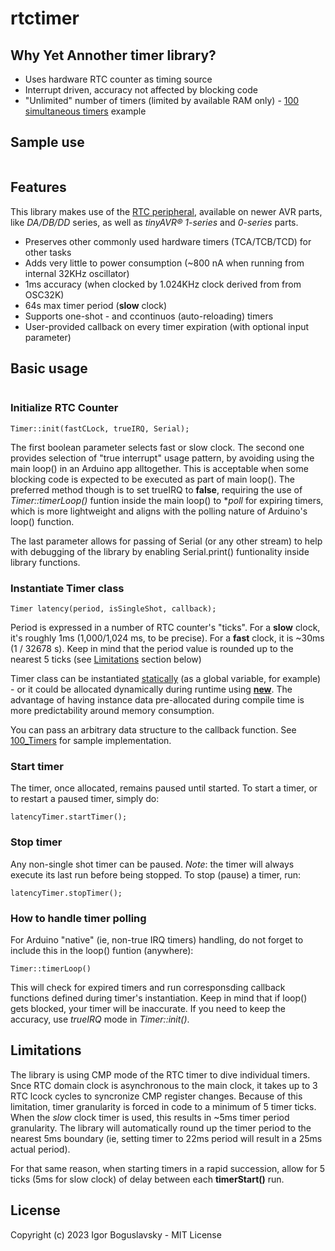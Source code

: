 # rtctimer

## Why Yet Annother timer library?
* Uses hardware RTC counter as timing source
* Interrupt driven, accuracy not affected by blocking code
* "Unlimited" number of timers (limited by available RAM only) - [100 simultaneous timers](https://github.com/iboguslavsky/RTC_Timer_IRQ/edit/main/README.md) example

## Sample use
```
```

## Features
This library makes use of the [RTC peripheral](https://onlinedocs.microchip.com/oxy/GUID-8CE4FE13-3B15-43FE-A86C-FC8177202CD3-en-US-6/GUID-5EFC8FBF-DD40-43CB-898A-D0EAD386D90D.html), available on newer AVR parts, like *DA/DB/DD* series, as well as *tinyAVR® 1-series* and *0-series* parts. 

* Preserves other commonly used hardware timers (TCA/TCB/TCD) for other tasks
* Adds very little to power consumption (~800 nA when running from internal 32KHz oscillator)
* 1ms accuracy (when clocked by 1.024KHz clock derived from from OSC32K)
* 64s max timer period (**slow** clock)
* Supports one-shot - and ccontinuos (auto-reloading) timers
* User-provided callback on every timer expiration (with optional input parameter)

## Basic usage
```
```

### Initialize RTC Counter
```
Timer::init(fastCLock, trueIRQ, Serial);
```
The first boolean parameter selects fast or slow clock. The second one provides selection of "true interrupt" usage pattern, by avoiding using the main loop() in an Arduino app alltogether. This is acceptable when some blocking code is expected to be executed as part of main loop(). The preferred method though is to set trueIRQ to __false__, requiring the use of _Timer::timerLoop()_ funtion inside the main loop() to **poll* for expiring timers, which is more lightweight and aligns with the polling nature of Arduino's loop() function.

The last parameter allows for passing of Serial (or any other stream) to help with debugging of the library by enabling Serial.print() funtionality inside library functions.

### Instantiate Timer class
```
Timer latency(period, isSingleShot, callback);
```
Period is expressed in a number of RTC counter's "ticks". For a **slow** clock, it's roughly 1ms (1,000/1,024 ms, to be precise). For a **fast** clock, it is ~30ms (1 / 32678 s). Keep in mind that the period value is rounded up to the nearest 5 ticks (see [Limitations](https://github.com/iboguslavsky/RTC_Timer_IRQ/blob/main/README.md#limitations) section below)

Timer class can be instantiated [statically](https://github.com/iboguslavsky/RTC_Timer_IRQ/tree/main/examples/one_shot) (as a global variable, for example) - or it could be allocated dynamically during runtime using [**new**](https://github.com/iboguslavsky/RTC_Timer_IRQ/edit/main/README.md). The advantage of having instance data pre-allocated during compile time is more predictability around memory consumption.

You can pass an arbitrary data structure to the callback function. See [100_Timers](https://github.com/iboguslavsky/RTC_Timer_IRQ/edit/main/README.md) for sample implementation.

### Start timer
The timer, once allocated, remains paused until started. To start a timer, or to restart a paused timer, simply do:
```
latencyTimer.startTimer();
```

### Stop timer
Any non-single shot timer can be paused. _Note_: the timer will always execute its last run before being stopped. To stop (pause) a timer, run:
```
latencyTimer.stopTimer();
```

### How to handle timer polling
For  Arduino "native" (ie, non-true IRQ timers) handling, do not forget to include this in the loop() funtion (anywhere):
```
Timer::timerLoop()
```
This will check for expired timers and run corresponsding callback functions defined during timer's instantiation. Keep in mind that if loop() gets blocked, your timer will be inaccurate. If you need to keep the accuracy, use *trueIRQ* mode in _Timer::init()_.

## Limitations
The library is using CMP mode of the RTC timer to dive individual timers. Snce RTC domain clock is asynchronous to the main clock, it takes up to 3 RTC lcock cycles to syncronize CMP register changes. Because of this limitation, timer granularity is forced in code to a minimum of 5 timer ticks. When the *slow* clock timer is used, this results in ~5ms timer period granularity. The library will automatically round up the timer period to the nearest 5ms boundary (ie, setting timer to 22ms period will result in a 25ms actual period).

For that same reason, when starting timers in a rapid succession, allow for 5 ticks (5ms for slow clock) of delay between each __timerStart()__ run.

## License

Copyright (c) 2023 Igor Boguslavsky - MIT License
